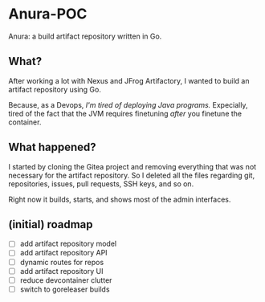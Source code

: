 # Anura-POC

Anura: a build artifact repository written in Go.

## What?

After working a lot with Nexus and JFrog Artifactory, I wanted to build an artifact repository using Go.

Because, as a Devops, _I'm tired of deploying Java programs._
Expecially, tired of the fact that the JVM requires finetuning _after_ you finetune the container.

## What happened?

I started by cloning the Gitea project and removing everything that was not necessary for the artifact repository.
So I deleted all the files regarding git, repositories, issues, pull requests, SSH keys, and so on.

Right now it builds, starts, and shows most of the admin interfaces.

## (initial) roadmap

- [ ] add artifact repository model
- [ ] add artifact repository API
- [ ] dynamic routes for repos
- [ ] add artifact repository UI
- [ ] reduce devcontainer clutter
- [ ] switch to goreleaser builds
